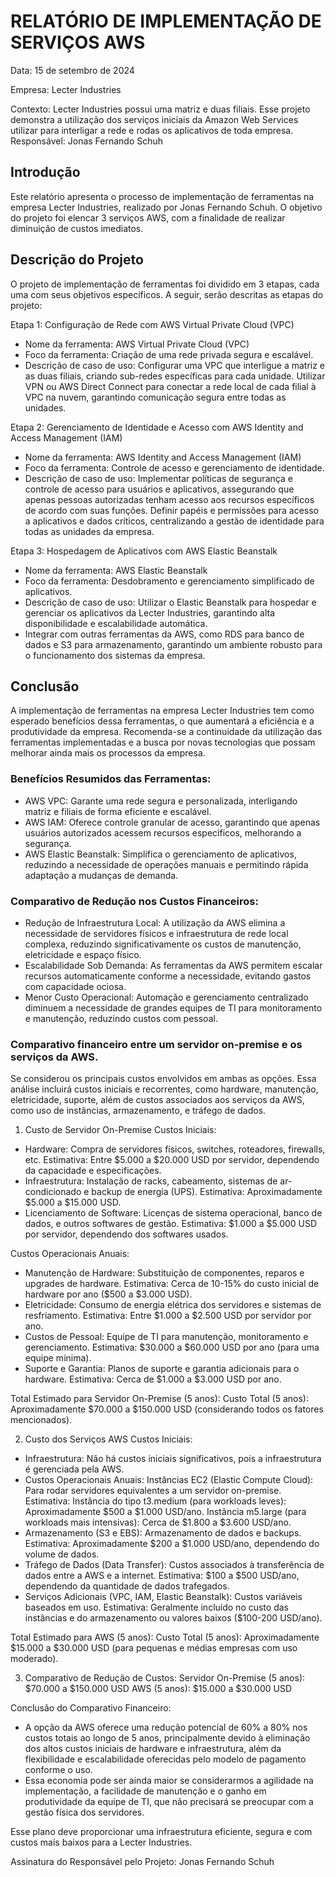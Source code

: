 # RELATÓRIO DE IMPLEMENTAÇÃO DE SERVIÇOS AWS

Data: 15 de setembro de 2024

Empresa: Lecter Industries 

Contexto: Lecter Industries possui uma matriz e duas filiais. Esse projeto demonstra a utilização dos serviços iniciais da Amazon Web Services utilizar para interligar a rede e rodas os aplicativos de toda empresa.
Responsável: Jonas Fernando Schuh

## Introdução
Este relatório apresenta o processo de implementação de ferramentas na empresa Lecter Industries, realizado por Jonas Fernando Schuh. 
O objetivo do projeto foi elencar 3 serviços AWS, com a finalidade de realizar diminuição de custos imediatos.

## Descrição do Projeto
O projeto de implementação de ferramentas foi dividido em 3 etapas, cada uma com seus objetivos específicos. A seguir, serão descritas as etapas do projeto:

Etapa 1: Configuração de Rede com AWS Virtual Private Cloud (VPC)
- Nome da ferramenta: AWS Virtual Private Cloud (VPC)
- Foco da ferramenta: Criação de uma rede privada segura e escalável.
- Descrição de caso de uso: Configurar uma VPC que interligue a matriz e as duas filiais, criando sub-redes específicas para cada unidade. Utilizar VPN ou AWS Direct Connect para conectar a rede local de cada filial à VPC na nuvem, garantindo comunicação segura entre todas as unidades.

Etapa 2: Gerenciamento de Identidade e Acesso com AWS Identity and Access Management (IAM)
- Nome da ferramenta: AWS Identity and Access Management (IAM)
- Foco da ferramenta: Controle de acesso e gerenciamento de identidade.
- Descrição de caso de uso: Implementar políticas de segurança e controle de acesso para usuários e aplicativos, assegurando que apenas pessoas autorizadas tenham acesso aos recursos específicos de acordo com suas funções. Definir papéis e permissões para acesso a aplicativos e dados críticos, centralizando a gestão de identidade para todas as unidades da empresa.

Etapa 3: Hospedagem de Aplicativos com AWS Elastic Beanstalk
- Nome da ferramenta: AWS Elastic Beanstalk
- Foco da ferramenta: Desdobramento e gerenciamento simplificado de aplicativos.
- Descrição de caso de uso: Utilizar o Elastic Beanstalk para hospedar e gerenciar os aplicativos da Lecter Industries, garantindo alta disponibilidade e escalabilidade automática.
- Integrar com outras ferramentas da AWS, como RDS para banco de dados e S3 para armazenamento, garantindo um ambiente robusto para o funcionamento dos sistemas da empresa.

## Conclusão
A implementação de ferramentas na empresa Lecter Industries tem como esperado benefícios dessa ferramentas, o que aumentará a eficiência e a produtividade da empresa. 
Recomenda-se a continuidade da utilização das ferramentas implementadas e a busca por novas tecnologias que possam melhorar ainda mais os processos da empresa.

### Benefícios Resumidos das Ferramentas:
- AWS VPC: Garante uma rede segura e personalizada, interligando matriz e filiais de forma eficiente e escalável.
- AWS IAM: Oferece controle granular de acesso, garantindo que apenas usuários autorizados acessem recursos específicos, melhorando a segurança.
- AWS Elastic Beanstalk: Simplifica o gerenciamento de aplicativos, reduzindo a necessidade de operações manuais e permitindo rápida adaptação a mudanças de demanda.

### Comparativo de Redução nos Custos Financeiros:
- Redução de Infraestrutura Local: A utilização da AWS elimina a necessidade de servidores físicos e infraestrutura de rede local complexa, reduzindo significativamente os custos de manutenção, eletricidade e espaço físico.
- Escalabilidade Sob Demanda: As ferramentas da AWS permitem escalar recursos automaticamente conforme a necessidade, evitando gastos com capacidade ociosa.
- Menor Custo Operacional: Automação e gerenciamento centralizado diminuem a necessidade de grandes equipes de TI para monitoramento e manutenção, reduzindo custos com pessoal.

### Comparativo financeiro entre um servidor on-premise e os serviços da AWS. 
Se considerou os principais custos envolvidos em ambas as opções. Essa análise incluirá custos iniciais e recorrentes, como hardware, manutenção, eletricidade, suporte, além de custos associados aos serviços da AWS, como uso de instâncias, armazenamento, e tráfego de dados.

1. Custo de Servidor On-Premise
Custos Iniciais:
- Hardware: Compra de servidores físicos, switches, roteadores, firewalls, etc.
  Estimativa: Entre $5.000 a $20.000 USD por servidor, dependendo da capacidade e especificações.
- Infraestrutura: Instalação de racks, cabeamento, sistemas de ar-condicionado e backup de energia (UPS).
  Estimativa: Aproximadamente $5.000 a $15.000 USD.
- Licenciamento de Software: Licenças de sistema operacional, banco de dados, e outros softwares de gestão.
  Estimativa: $1.000 a $5.000 USD por servidor, dependendo dos softwares usados.

Custos Operacionais Anuais:
- Manutenção de Hardware: Substituição de componentes, reparos e upgrades de hardware.
  Estimativa: Cerca de 10-15% do custo inicial de hardware por ano ($500 a $3.000 USD).
- Eletricidade: Consumo de energia elétrica dos servidores e sistemas de resfriamento.
  Estimativa: Entre $1.000 a $2.500 USD por servidor por ano.
- Custos de Pessoal: Equipe de TI para manutenção, monitoramento e gerenciamento.
  Estimativa: $30.000 a $60.000 USD por ano (para uma equipe mínima).
- Suporte e Garantia: Planos de suporte e garantia adicionais para o hardware.
  Estimativa: Cerca de $1.000 a $3.000 USD por ano.

Total Estimado para Servidor On-Premise (5 anos):
  Custo Total (5 anos): Aproximadamente $70.000 a $150.000 USD (considerando todos os fatores mencionados).

2. Custo dos Serviços AWS
Custos Iniciais:
- Infraestrutura: Não há custos iniciais significativos, pois a infraestrutura é gerenciada pela AWS.
- Custos Operacionais Anuais:
  Instâncias EC2 (Elastic Compute Cloud): Para rodar servidores equivalentes a um servidor on-premise.
  Estimativa: Instância do tipo t3.medium (para workloads leves): Aproximadamente $500 a $1.000 USD/ano. Instância m5.large (para workloads mais intensivas): Cerca de $1.800 a $3.600 USD/ano.
- Armazenamento (S3 e EBS): Armazenamento de dados e backups.
  Estimativa: Aproximadamente $200 a $1.000 USD/ano, dependendo do volume de dados.
- Tráfego de Dados (Data Transfer): Custos associados à transferência de dados entre a AWS e a internet.
  Estimativa: $100 a $500 USD/ano, dependendo da quantidade de dados trafegados.
- Serviços Adicionais (VPC, IAM, Elastic Beanstalk): Custos variáveis baseados em uso.
  Estimativa: Geralmente incluído no custo das instâncias e do armazenamento ou valores baixos ($100-200 USD/ano).

Total Estimado para AWS (5 anos):
  Custo Total (5 anos): Aproximadamente $15.000 a $30.000 USD (para pequenas e médias empresas com uso moderado).
  
3. Comparativo de Redução de Custos:
Servidor On-Premise (5 anos): $70.000 a $150.000 USD
AWS (5 anos): $15.000 a $30.000 USD

Conclusão do Comparativo Financeiro:
- A opção da AWS oferece uma redução potencial de 60% a 80% nos custos totais ao longo de 5 anos, principalmente devido à eliminação dos altos custos iniciais de hardware e infraestrutura, além da flexibilidade e escalabilidade oferecidas pelo modelo de pagamento conforme o uso.
- Essa economia pode ser ainda maior se considerarmos a agilidade na implementação, a facilidade de manutenção e o ganho em produtividade da equipe de TI, que não precisará se preocupar com a gestão física dos servidores.

Esse plano deve proporcionar uma infraestrutura eficiente, segura e com custos mais baixos para a Lecter Industries.

Assinatura do Responsável pelo Projeto:
Jonas Fernando Schuh
